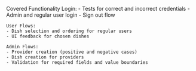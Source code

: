 Covered Functionality
    Login:
    - Tests for correct and incorrect credentials
    - Admin and regular user login
    - Sign out flow

    User Flows:
    - Dish selection and ordering for regular users
    - UI feedback for chosen dishes

    Admin Flows:
    - Provider creation (positive and negative cases)
    - Dish creation for providers
    - Validation for required fields and value boundaries
